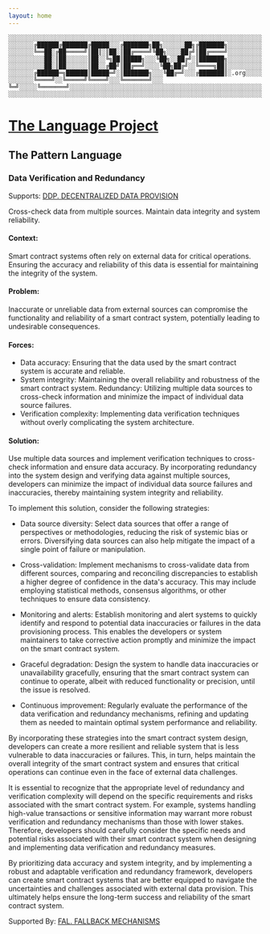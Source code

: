 ```yaml
---
layout: home
---
```


```text
░░░░░░░░░░░░░░░░░░░░░░░░░░░░░░░░░░░░░░░░░░░░░░░░░░░░░░░░░░░░░░░░░░░░░░░░░░░░░░░░░░░░░░░░░░░░░░░░░░░░░░░░░░░░░░░░░░░░░░░░░░░░░░░░░░░░░░░░░░░░░░░░░░░░░░░░░░░░░░░░░░░░░░
░░░░░░░╔██████╔███████╔█████░░░╔███████╗██╗░░░░░░██╗╔███████╗░░░░░░░░░░░░░░░░░░░░░░░░░░░░░░░░░░░░░░░░░░░░░░░░░░░░░░░░░░░░░░░░░░░░░░░░░░░░░░░░░░░░░░░░░░░░░░░░░░░░░░░░░
░░░░░░░╚══██░╔██═════╝║██║░║██░║██╔════╝╚██╗░░░░██╔╝║██╔════╝░░░░░░░░░░░░░░░░░░░░░░░░░░░░░░░░░░░░░░░░░░░░░░░░░░░░░░░░░░░░░░░░░░░░░░░░░░░░░░░░░░░░░░░░░░░░░░░░░░░░░░░░░
░░░░░░░░░░██░║██░░░░░░║██░░╚╗██║█████╗░░░╚██╗░░██╔╝░║███████╗░░░░░░░░░░░░░░░░░░░░░░░░░░░░░░░░░░░░░░░░░░░░░░░░░░░░░░░░░░░░░░░░░░░░░░░░░░░░░░░░░░░░░░░░░░░░░░░░░░░░░░░░░
░░░░░░░░░░██░║██░░░░░░║██░░╔██╝║██╔══╝░░░░╚██╗██╔╝░░╚════╗██║░░░░░░░░░░░░░░░░░░░░░░░░░░░░░░░░░░░░░░░░░░░░░░░░░░░░░░░░░░░░░░░░░░░░░░░░░░░░░░░░░░░░░░░░░░░░░░░░░░░░░░░░░
░░░░░░░╔██████═╗██████║█████═╝░║███████╗░░░╚██╔═╝░░░╔███████║░.org░░░░░░░░░░░░░░░░░░░░░░░░░░░░░░░░░░░░░░░░░░░░░░░░░░░░░░░░░░░░░░░░░░░░░░░░░░░░░░░░░░░░░░░░░░░░░░░░░░░░
░░░░░░░╚════╝░░╚═════╝╚════╝░░░╚═══════╝░░░ ╚═╝░░░░░╚═══════╝░░░░░░░░░░░░░░░░░░░░░░░░░░░░░░░░░░░░░░░░░░░░░░░░░░░░░░░░░░░░░░░░░░░░░░░░░░░░░░░░░░░░░░░░░░░░░░░░░░░░░░░░░
░░░░░░░░░░░░░░░░░░░░░░░░░░░░░░░░░░░░░░░░░░░░░░░░░░░░░░░░░░░░░░░░░░░░░░░░░░░░░░░░░░░░░░░░░░░░░░░░░░░░░░░░░░░░░░░░░░░░░░░░░░░░░░░░░░░░░░░░░░░░░░░░░░░░░░░░░░░░░░░░░░░░░░
```

# [The Language Project](index.html)

## The Pattern Language

### Data Verification and Redundancy

Supports: [DDP. DECENTRALIZED DATA PROVISION](decentralized_data_provision.html)

Cross-check data from multiple sources. Maintain data integrity and system reliability.

#### Context:

Smart contract systems often rely on external data for critical operations. Ensuring the accuracy and reliability of this data is essential for maintaining the integrity of the system.

#### Problem:

Inaccurate or unreliable data from external sources can compromise the functionality and reliability of a smart contract system, potentially leading to undesirable consequences.

#### Forces:

* Data accuracy: Ensuring that the data used by the smart contract system is accurate and reliable.
* System integrity: Maintaining the overall reliability and robustness of the smart contract system.
Redundancy: Utilizing multiple data sources to cross-check information and minimize the impact of individual data source failures.
* Verification complexity: Implementing data verification techniques without overly complicating the system architecture.

#### Solution:

Use multiple data sources and implement verification techniques to cross-check information and ensure data accuracy. By incorporating redundancy into the system design and verifying data against multiple sources, developers can minimize the impact of individual data source failures and inaccuracies, thereby maintaining system integrity and reliability.

To implement this solution, consider the following strategies:

* Data source diversity: Select data sources that offer a range of perspectives or methodologies, reducing the risk of systemic bias or errors. Diversifying data sources can also help mitigate the impact of a single point of failure or manipulation.

* Cross-validation: Implement mechanisms to cross-validate data from different sources, comparing and reconciling discrepancies to establish a higher degree of confidence in the data's accuracy. This may include employing statistical methods, consensus algorithms, or other techniques to ensure data consistency.

* Monitoring and alerts: Establish monitoring and alert systems to quickly identify and respond to potential data inaccuracies or failures in the data provisioning process. This enables the developers or system maintainers to take corrective action promptly and minimize the impact on the smart contract system.

* Graceful degradation: Design the system to handle data inaccuracies or unavailability gracefully, ensuring that the smart contract system can continue to operate, albeit with reduced functionality or precision, until the issue is resolved.

* Continuous improvement: Regularly evaluate the performance of the data verification and redundancy mechanisms, refining and updating them as needed to maintain optimal system performance and reliability.

By incorporating these strategies into the smart contract system design, developers can create a more resilient and reliable system that is less vulnerable to data inaccuracies or failures. This, in turn, helps maintain the overall integrity of the smart contract system and ensures that critical operations can continue even in the face of external data challenges.

It is essential to recognize that the appropriate level of redundancy and verification complexity will depend on the specific requirements and risks associated with the smart contract system. For example, systems handling high-value transactions or sensitive information may warrant more robust verification and redundancy mechanisms than those with lower stakes. Therefore, developers should carefully consider the specific needs and potential risks associated with their smart contract system when designing and implementing data verification and redundancy measures.

By prioritizing data accuracy and system integrity, and by implementing a robust and adaptable verification and redundancy framework, developers can create smart contract systems that are better equipped to navigate the uncertainties and challenges associated with external data provision. This ultimately helps ensure the long-term success and reliability of the smart contract system.

Supported By: [FAL. FALLBACK MECHANISMS](fallback_mechanisms.html)


